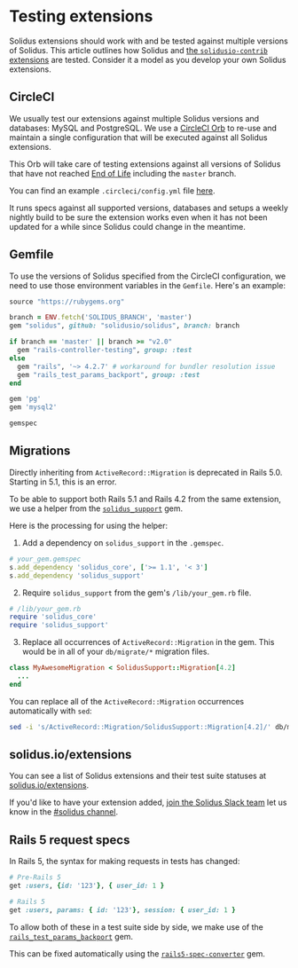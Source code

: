 # Testing extensions

Solidus extensions should work with and be tested against multiple versions of
Solidus. This article outlines how Solidus and [the `solidusio-contrib`
extensions][contrib] are tested. Consider it a model as you develop your own
Solidus extensions.

[contrib]: https://github.com/solidusio-contrib

## CircleCI

We usually test our extensions against multiple Solidus versions and databases:
MySQL and PostgreSQL. We use a [CircleCI Orb][orb] to re-use and maintain a
single configuration that will be executed against all Solidus extensions.

This Orb will take care of testing extensions against all versions of Solidus
that have not reached [End of Life][eol] including the `master` branch.

You can find an example `.circleci/config.yml` file [here][circle-config].

It runs specs against all supported versions, databases and setups a weekly
nightly build to be sure the extension works even when it has not been updated
for a while since Solidus could change in the meantime.

[orb]: https://github.com/solidusio/circleci-orbs-extensions
[circle-config]: https://github.com/solidusio/solidus_dev_support/blob/master/lib/solidus_dev_support/templates/extension/.circleci/config.yml
[eol]: https://solidus.io/security/

## Gemfile

To use the versions of Solidus specified from the CircleCI configuration,
we need to use those environment variables in the `Gemfile`. Here's an example:

```ruby
source "https://rubygems.org"

branch = ENV.fetch('SOLIDUS_BRANCH', 'master')
gem "solidus", github: "solidusio/solidus", branch: branch

if branch == 'master' || branch >= "v2.0"
  gem "rails-controller-testing", group: :test
else
  gem "rails", '~> 4.2.7' # workaround for bundler resolution issue
  gem "rails_test_params_backport", group: :test
end

gem 'pg'
gem 'mysql2'

gemspec
```

## Migrations

Directly inheriting from `ActiveRecord::Migration` is deprecated in Rails 5.0.
Starting in 5.1, this is an error.

To be able to support both Rails 5.1 and Rails 4.2 from the same extension, we
use a helper from the [`solidus_support`][solidus-support] gem.

Here is the processing for using the helper:


1. Add a dependency on `solidus_support` in the `.gemspec`.

```ruby
# your_gem.gemspec
s.add_dependency 'solidus_core', ['>= 1.1', '< 3']
s.add_dependency 'solidus_support'
```

2. Require `solidus_support` from the gem's `/lib/your_gem.rb` file.

```ruby
# /lib/your_gem.rb
require 'solidus_core'
require 'solidus_support'
```

3. Replace all occurrences of `ActiveRecord::Migration` in the gem. This would
   be in all of your `db/migrate/*` migration files.

```ruby
class MyAwesomeMigration < SolidusSupport::Migration[4.2]
  ...
end
```

You can replace all of the `ActiveRecord::Migration` occurrences automatically
with `sed`:

```bash
sed -i 's/ActiveRecord::Migration/SolidusSupport::Migration[4.2]/' db/migrate/*.rb
```

[solidus-support]: https://github.com/solidusio/solidus_support

## solidus.io/extensions

You can see a list of Solidus extensions and their test suite statuses at
[solidus.io/extensions][extensions].

If you'd like to have your extension added, [join the Solidus Slack team][slack]
let us know in the [#solidus channel][solidus-channel].

[extensions]: http://solidus.io/extensions
[slack]: http://slack.solidus.io
[solidus-channel]: https://solidusio.slack.com/messages/solidus

## Rails 5 request specs

In Rails 5, the syntax for making requests in tests has changed:

``` ruby
# Pre-Rails 5
get :users, {id: '123'}, { user_id: 1 }

# Rails 5
get :users, params: { id: '123'}, session: { user_id: 1 }
```

To allow both of these in a test suite side by side, we make use of the
[`rails_test_params_backport`][rails-test-params-backport] gem.

This can be fixed automatically using the
[`rails5-spec-converter`][rails5-spec-converter] gem.

[rails-test-params-backport]: https://github.com/zendesk/rails_test_params_backport
[rails5-spec-converter]: https://github.com/tjgrathwell/rails5-spec-converter
